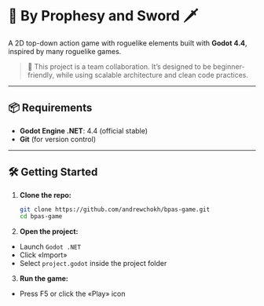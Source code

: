 # 📜 By Prophesy and Sword 🗡

A 2D top-down action game with roguelike elements built with **Godot 4.4**, inspired by many roguelike games.

> 🧠 This project is a team collaboration. It’s designed to be beginner-friendly, while using scalable architecture and clean code practices.

---

## 📦 Requirements

- **Godot Engine .NET**: 4.4 (official stable)
- **Git** (for version control)

---

## 🛠️ Getting Started

1. **Clone the repo:**

   ```bash
   git clone https://github.com/andrewchokh/bpas-game.git
   cd bpas-game
   ```

2. **Open the project:**

- Launch `Godot .NET`
- Click «Import»
- Select `project.godot` inside the project folder

3. **Run the game:**

- Press F5 or click the «Play» icon
